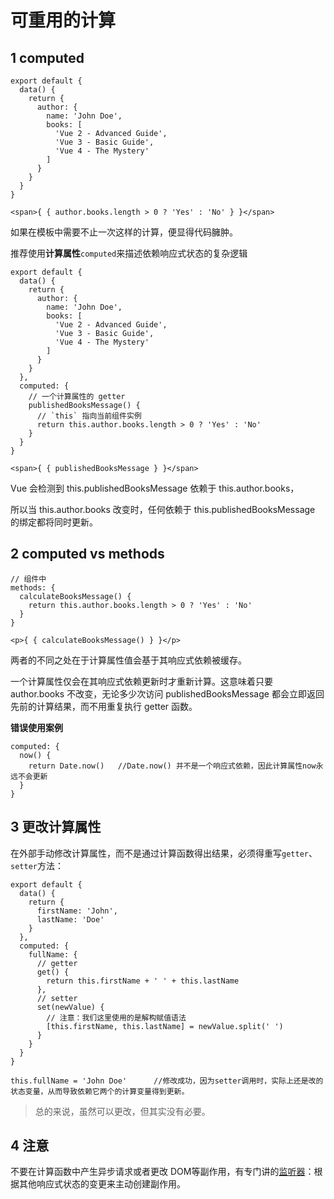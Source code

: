 # 可重用的计算

## 1 computed

```
export default {
  data() {
    return {
      author: {
        name: 'John Doe',
        books: [
          'Vue 2 - Advanced Guide',
          'Vue 3 - Basic Guide',
          'Vue 4 - The Mystery'
        ]
      }
    }
  }
}

<span>{ { author.books.length > 0 ? 'Yes' : 'No' } }</span>
```

如果在模板中需要不止一次这样的计算，便显得代码臃肿。

推荐使用**计算属性**`computed`来描述依赖响应式状态的复杂逻辑

```
export default {
  data() {
    return {
      author: {
        name: 'John Doe',
        books: [
          'Vue 2 - Advanced Guide',
          'Vue 3 - Basic Guide',
          'Vue 4 - The Mystery'
        ]
      }
    }
  },
  computed: {
    // 一个计算属性的 getter
    publishedBooksMessage() {
      // `this` 指向当前组件实例
      return this.author.books.length > 0 ? 'Yes' : 'No'
    }
  }
}

<span>{ { publishedBooksMessage } }</span>
```

Vue 会检测到 this.publishedBooksMessage 依赖于 this.author.books，

所以当 this.author.books 改变时，任何依赖于 this.publishedBooksMessage 的绑定都将同时更新。

## 2 computed vs methods

```
// 组件中
methods: {
  calculateBooksMessage() {
    return this.author.books.length > 0 ? 'Yes' : 'No'
  }
}

<p>{ { calculateBooksMessage() } }</p>
```

两者的不同之处在于计算属性值会基于其响应式依赖被缓存。

一个计算属性仅会在其响应式依赖更新时才重新计算。这意味着只要 author.books 不改变，无论多少次访问 publishedBooksMessage 都会立即返回先前的计算结果，而不用重复执行 getter 函数。

**错误使用案例**

```
computed: {
  now() {
    return Date.now()   //Date.now() 并不是一个响应式依赖，因此计算属性now永远不会更新
  }
}
```

## 3 更改计算属性

在外部手动修改计算属性，而不是通过计算函数得出结果，必须得重写`getter`、`setter`方法：

```
export default {
  data() {
    return {
      firstName: 'John',
      lastName: 'Doe'
    }
  },
  computed: {
    fullName: {
      // getter
      get() {
        return this.firstName + ' ' + this.lastName
      },
      // setter
      set(newValue) {
        // 注意：我们这里使用的是解构赋值语法
        [this.firstName, this.lastName] = newValue.split(' ')
      }
    }
  }
}

this.fullName = 'John Doe'      //修改成功，因为setter调用时，实际上还是改的状态变量，从而导致依赖它两个的计算变量得到更新。
```

>总的来说，虽然可以更改，但其实没有必要。

## 4 注意

不要在计算函数中产生异步请求或者更改 DOM等副作用，有专门讲的[监听器]()：根据其他响应式状态的变更来主动创建副作用。